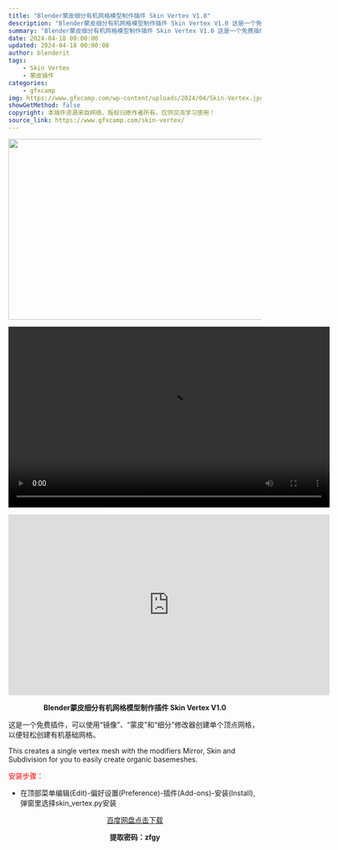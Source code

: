 ```yaml
---
title: "Blender蒙皮细分有机网格模型制作插件 Skin Vertex V1.0"
description: "Blender蒙皮细分有机网格模型制作插件 Skin Vertex V1.0 这是一个免费插件，可以使用“镜像”、“蒙皮”和“细分”修改器创建单个顶点网格，以便轻松创建有机基础网格。 This cre..."
summary: "Blender蒙皮细分有机网格模型制作插件 Skin Vertex V1.0 这是一个免费插件，可以使用“镜像”、“蒙皮”和“细分”修改器创建单个顶点网格，以便轻松创建有机基础网格。 This cre..."
date: 2024-04-18 00:00:00
updated: 2024-04-18 00:00:00
author: blenderit
tags: 
    - Skin Vertex
    - 蒙皮插件
categories:
    - gfxcamp
img: https://www.gfxcamp.com/wp-content/uploads/2024/04/Skin-Vertex.jpg
showGetMethod: false
copyright: 本插件资源来自网络，版权归原作者所有，仅供交流学习使用！
source_link: https://www.gfxcamp.com/skin-vertex/
---
```

<div><p><img decoding="async" class="aligncenter size-full wp-image-120937" src="https://www.gfxcamp.com/wp-content/uploads/2024/04/Skin-Vertex.jpg" data-src="https://www.gfxcamp.com/wp-content/uploads/2024/04/Skin-Vertex.jpg" alt="" width="640" height="360" data-srcset="https://www.gfxcamp.com/wp-content/uploads/2024/04/Skin-Vertex.jpg 640w, https://www.gfxcamp.com/wp-content/uploads/2024/04/Skin-Vertex-150x84.jpg 150w" data-sizes="(max-width: 640px) 100vw, 640px"><br>
</p><center><div style="width: 640px;" class="wp-video"><!--[if lt IE 9]><script>document.createElement('video');</script><![endif]-->
<video class="wp-video-shortcode" id="video-120936-1" width="640" height="360" preload="true" controls="controls"><source type="video/mp4" src="http://cloud.video.taobao.com/play/u/null/p/1/e/6/t/1/458793655244.mp4?_=1"></source><a href="http://cloud.video.taobao.com/play/u/null/p/1/e/6/t/1/458793655244.mp4">http://cloud.video.taobao.com/play/u/null/p/1/e/6/t/1/458793655244.mp4</a></video></div></center><p style="text-align: center;"><iframe loading="lazy" src="https://player.youku.com/embed/XNjM4MzQyNDMyNA==" width="640" height="360" frameborder="0" allowfullscreen="allowfullscreen" data-mce-fragment="1"></iframe></p><p style="text-align: center;"><strong>Blender蒙皮细分有机网格模型制作插件 Skin Vertex V1.0</strong></p><p>这是一个免费插件，可以使用“镜像”、“蒙皮”和“细分”修改器创建单个顶点网格，以便轻松创建有机基础网格。</p><p>This creates a single vertex mesh with the modifiers Mirror, Skin and Subdivision for you to easily create organic basemeshes.</p><p style="text-align: left;"><span style="color: #ff0000;">安装步骤：</span></p><ul>
<li>在顶部菜单编辑(Edit)-偏好设置(Preference)-插件(Add-ons)-安装(Install),弹窗里选择skin_vertex.py安装</li>
</ul><p style="text-align: center;"><a class="maxbutton-3 maxbutton maxbutton-baidu" target="_blank" rel="noopener" href="https://pan.baidu.com/s/13DYUtu38I3Rwc9E9BDyUfQ?pwd=zfgy"><span class="mb-text">百度网盘点击下载</span></a></p><p style="text-align: center;"><strong>提取密码：zfgy</strong></p></div>